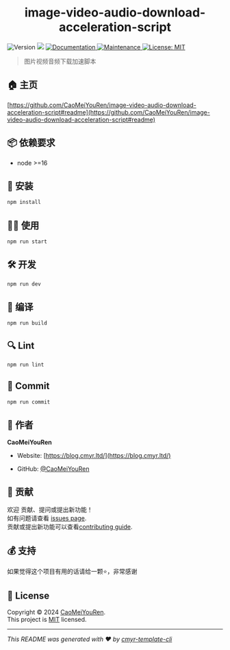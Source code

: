 <h1 align="center">image-video-audio-download-acceleration-script </h1>
<p>
  <img alt="Version" src="https://img.shields.io/github/package-json/v/CaoMeiYouRen/image-video-audio-download-acceleration-script.svg" />
  <img src="https://img.shields.io/badge/node-%3E%3D16-blue.svg" />
  <a href="https://github.com/CaoMeiYouRen/image-video-audio-download-acceleration-script#readme" target="_blank">
    <img alt="Documentation" src="https://img.shields.io/badge/documentation-yes-brightgreen.svg" />
  </a>
  <a href="https://github.com/CaoMeiYouRen/image-video-audio-download-acceleration-script/graphs/commit-activity" target="_blank">
    <img alt="Maintenance" src="https://img.shields.io/badge/Maintained%3F-yes-green.svg" />
  </a>
  <a href="https://github.com/CaoMeiYouRen/image-video-audio-download-acceleration-script/blob/master/LICENSE" target="_blank">
    <img alt="License: MIT" src="https://img.shields.io/github/license/CaoMeiYouRen/image-video-audio-download-acceleration-script?color=yellow" />
  </a>
</p>


> 图片视频音频下载加速脚本

## 🏠 主页

[https://github.com/CaoMeiYouRen/image-video-audio-download-acceleration-script#readme](https://github.com/CaoMeiYouRen/image-video-audio-download-acceleration-script#readme)


## 📦 依赖要求


- node >=16

## 🚀 安装

```sh
npm install
```

## 👨‍💻 使用

```sh
npm run start
```

## 🛠️ 开发

```sh
npm run dev
```

## 🔧 编译

```sh
npm run build
```

## 🔍 Lint

```sh
npm run lint
```

## 💾 Commit

```sh
npm run commit
```


## 👤 作者


**CaoMeiYouRen**

* Website: [https://blog.cmyr.ltd/](https://blog.cmyr.ltd/)

* GitHub: [@CaoMeiYouRen](https://github.com/CaoMeiYouRen)


## 🤝 贡献

欢迎 贡献、提问或提出新功能！<br />如有问题请查看 [issues page](https://github.com/CaoMeiYouRen/image-video-audio-download-acceleration-script/issues). <br/>贡献或提出新功能可以查看[contributing guide](https://github.com/CaoMeiYouRen/image-video-audio-download-acceleration-script/blob/master/CONTRIBUTING.md).

## 💰 支持

如果觉得这个项目有用的话请给一颗⭐️，非常感谢

## 📝 License

Copyright © 2024 [CaoMeiYouRen](https://github.com/CaoMeiYouRen).<br />
This project is [MIT](https://github.com/CaoMeiYouRen/image-video-audio-download-acceleration-script/blob/master/LICENSE) licensed.

***
_This README was generated with ❤️ by [cmyr-template-cli](https://github.com/CaoMeiYouRen/cmyr-template-cli)_
